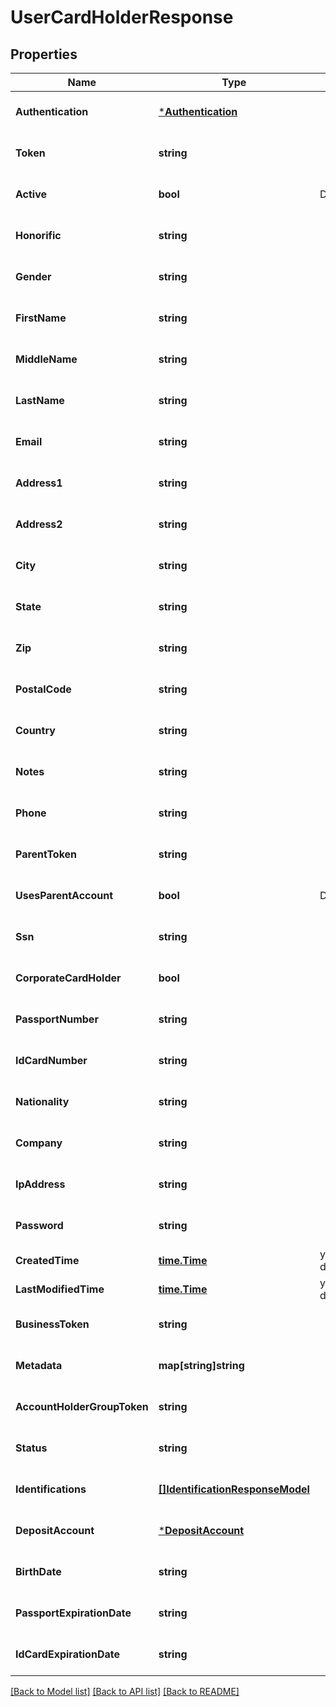 # UserCardHolderResponse

## Properties
Name | Type | Description | Notes
------------ | ------------- | ------------- | -------------
**Authentication** | [***Authentication**](Authentication.md) |  | [optional] [default to null]
**Token** | **string** |  | [optional] [default to null]
**Active** | **bool** | Default is true | [optional] [default to null]
**Honorific** | **string** |  | [optional] [default to null]
**Gender** | **string** |  | [optional] [default to null]
**FirstName** | **string** |  | [optional] [default to null]
**MiddleName** | **string** |  | [optional] [default to null]
**LastName** | **string** |  | [optional] [default to null]
**Email** | **string** |  | [optional] [default to null]
**Address1** | **string** |  | [optional] [default to null]
**Address2** | **string** |  | [optional] [default to null]
**City** | **string** |  | [optional] [default to null]
**State** | **string** |  | [optional] [default to null]
**Zip** | **string** |  | [optional] [default to null]
**PostalCode** | **string** |  | [optional] [default to null]
**Country** | **string** |  | [optional] [default to null]
**Notes** | **string** |  | [optional] [default to null]
**Phone** | **string** |  | [optional] [default to null]
**ParentToken** | **string** |  | [optional] [default to null]
**UsesParentAccount** | **bool** | Default is false | [optional] [default to null]
**Ssn** | **string** |  | [optional] [default to null]
**CorporateCardHolder** | **bool** |  | [optional] [default to null]
**PassportNumber** | **string** |  | [optional] [default to null]
**IdCardNumber** | **string** |  | [optional] [default to null]
**Nationality** | **string** |  | [optional] [default to null]
**Company** | **string** |  | [optional] [default to null]
**IpAddress** | **string** |  | [optional] [default to null]
**Password** | **string** |  | [optional] [default to null]
**CreatedTime** | [**time.Time**](time.Time.md) | yyyy-MM-ddTHH:mm:ssZ | [default to null]
**LastModifiedTime** | [**time.Time**](time.Time.md) | yyyy-MM-ddTHH:mm:ssZ | [default to null]
**BusinessToken** | **string** |  | [optional] [default to null]
**Metadata** | **map[string]string** |  | [optional] [default to null]
**AccountHolderGroupToken** | **string** |  | [optional] [default to null]
**Status** | **string** |  | [optional] [default to null]
**Identifications** | [**[]IdentificationResponseModel**](IdentificationResponseModel.md) |  | [optional] [default to null]
**DepositAccount** | [***DepositAccount**](deposit_account.md) |  | [optional] [default to null]
**BirthDate** | **string** |  | [optional] [default to null]
**PassportExpirationDate** | **string** |  | [optional] [default to null]
**IdCardExpirationDate** | **string** |  | [optional] [default to null]

[[Back to Model list]](../README.md#documentation-for-models) [[Back to API list]](../README.md#documentation-for-api-endpoints) [[Back to README]](../README.md)


